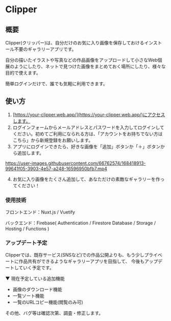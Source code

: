 # Clipper

## 概要

Clipper(クリッパー)は、自分だけのお気に入り画像を保存しておけるインストール不要のギャラリーアプリです。

自分の描いたイラストや写真などの作品画像をアップロードして小さなWeb個展のようにしたり、ネットで見つけた画像をまとめておく場所にしたり、様々な目的で使えます。

簡単ログインだけで、誰でも気軽に利用できます。


## 使い方

1. [https://your-clipper.web.app/](https://your-clipper.web.app/)にアクセスします。
2. ログインフォームからメールアドレスとパスワードを入力してログインしてください。初めてご利用になられる方は、「アカウントをお持ちでない方はこちら」から新規登録をお願いします。
3. アプリにログインできたら、好きな画像を「追加」ボタンか「＋」ボタンから追加します。

https://user-images.githubusercontent.com/66762574/168418913-99641f05-3903-4e57-a248-16596950bfb7.mp4

4. お気に入り画像をたくさん追加して、あなただけの素敵なギャラリーを作ってください！


### 使用技術

フロントエンド：Nuxt.js / Vuetify

バックエンド：Firebase( Authentication / Firestore Database / Storage / Hosting / Functions )


### アップデート予定

Clipperでは、既存サービス(SNSなど)での作品公開よりも、もう少しプライベートに作品共有ができるようなギャラリーアプリを目指して、
今後もアップデートしていく予定です。

▼ 現在予定している追加機能

- 画像のダウンロード機能
- 一覧ソート機能
- 一覧のURLコピー機能(閲覧のみ可)

その他、バグ等は確認次第、調査・修正します。
